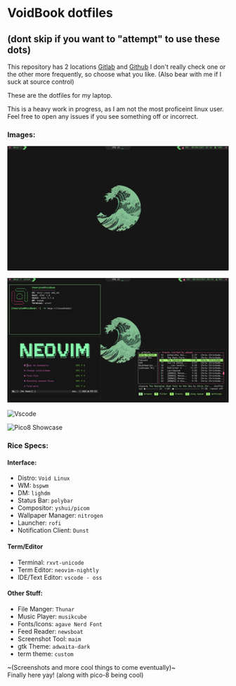 
# VoidBook dotfiles
## (dont skip if you want to "attempt" to use these dots)

This repository has 2 locations [Gitlab](https://gitlab.com/Theory_of_Everything/voidbook-dotfiles) and [Github](https://github.com/Theory-of-Everything/voidbook-dotfiles)
I don't really check one or the other more frequently, so choose what you like.
(Also bear with me if I suck at source control)

These are the dotfiles for my laptop.

This is a heavy work in progress, as I am not the most proficeint linux user.
Feel free to open any issues if you see something off or incorrect.

### Images:
![Blank Destop](/images/rev2/desktop_empty.png)

![Terminal Apps](/images/rev2/desktop_termapps.png)

![Vscode](/images/rev2/desktop_editor.png)

![Pico8 Showcase](/images/rev2/desktop_pico8.png)

### Rice Specs:
#### Interface:
- Distro: `Void Linux`
- WM: `bspwm`
- DM: `lighdm`
- Status Bar: `polybar`
- Compositor: `yshui/picom`
- Wallpaper Manager: `nitrogen`
- Launcher: `rofi`
- Notification Client: `Dunst`

#### Term/Editor
- Terminal: `rxvt-unicode`
- Term Editor: `neovim-nightly`
- IDE/Text Editor: `vscode - oss`

#### Other Stuff:

- File Manger: `Thunar`
- Music Player: `musikcube`
- Fonts/Icons: `agave Nerd Font`
- Feed Reader: `newsboat`
- Screenshot Tool: `maim`
- gtk Theme: `adwaita-dark`
- term theme: `custom`


~(Screenshots and more cool things to come eventually)~<br>
Finally here yay!
(along with pico-8 being cool)
